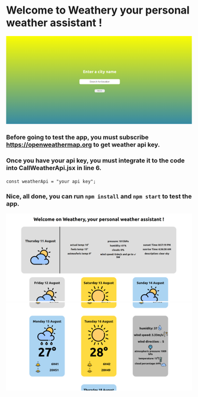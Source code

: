 # Welcome to Weathery your personal weather assistant !

![Image](/src/upload/Screenshot(1).png)

### Before going to test the app, you must subscribe https://openweathermap.org to get weather api key.

### Once you have your api key, you must integrate it to the code into CallWeatherApi.jsx in line 6.

`const weatherApi = "your api key";`

### Nice, all done, you can run `npm install` and `npm start` to test the app.

![Image](/src/upload/Screenshot(2).png)
![Image](/src/upload/Screenshot(3).png)
